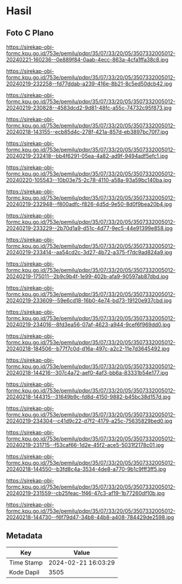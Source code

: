 # Hasil

## Foto C Plano

https://sirekap-obj-formc.kpu.go.id/753e/pemilu/pdpr/35/07/33/20/05/3507332005012-20240221-160236--0e889f84-0aab-4ecc-863a-4cfa1ffa38c8.jpg

https://sirekap-obj-formc.kpu.go.id/753e/pemilu/pdpr/35/07/33/20/05/3507332005012-20240219-232258--fd77ddab-a239-416e-8b21-8c5ed50dcb42.jpg

https://sirekap-obj-formc.kpu.go.id/753e/pemilu/pdpr/35/07/33/20/05/3507332005012-20240219-230828--4583dcd2-9d81-48fc-a55c-74732c95f873.jpg

https://sirekap-obj-formc.kpu.go.id/753e/pemilu/pdpr/35/07/33/20/05/3507332005012-20240218-143155--ecb85d4c-278f-421a-857d-eb3897bc70f7.jpg

https://sirekap-obj-formc.kpu.go.id/753e/pemilu/pdpr/35/07/33/20/05/3507332005012-20240219-232418--bb4f6291-05ea-4a82-ad9f-9494adf5efc1.jpg

https://sirekap-obj-formc.kpu.go.id/753e/pemilu/pdpr/35/07/33/20/05/3507332005012-20240220-105543--10b03e75-2c78-4110-a58a-93a59bc140ba.jpg

https://sirekap-obj-formc.kpu.go.id/753e/pemilu/pdpr/35/07/33/20/05/3507332005012-20240219-232948--f800adfc-f826-4d5d-9e50-8d0f9bea20b4.jpg

https://sirekap-obj-formc.kpu.go.id/753e/pemilu/pdpr/35/07/33/20/05/3507332005012-20240219-233229--2b70d1a9-d51c-4d77-9ec5-44e91399e858.jpg

https://sirekap-obj-formc.kpu.go.id/753e/pemilu/pdpr/35/07/33/20/05/3507332005012-20240219-233414--aa54cd2c-3d27-4b72-a375-f7dc9ad824a9.jpg

https://sirekap-obj-formc.kpu.go.id/753e/pemilu/pdpr/35/07/33/20/05/3507332005012-20240219-175011--2b9c9b4f-1e99-402b-afa9-90597ab87dbd.jpg

https://sirekap-obj-formc.kpu.go.id/753e/pemilu/pdpr/35/07/33/20/05/3507332005012-20240219-233609--59e6cd18-16b0-4e74-bd73-19120e937cbd.jpg

https://sirekap-obj-formc.kpu.go.id/753e/pemilu/pdpr/35/07/33/20/05/3507332005012-20240219-234016--8fd3ea56-07af-4623-a944-9cef6f969dd0.jpg

https://sirekap-obj-formc.kpu.go.id/753e/pemilu/pdpr/35/07/33/20/05/3507332005012-20240218-184506--b77f7c0d-d16a-497c-a2c2-11e7d3645492.jpg

https://sirekap-obj-formc.kpu.go.id/753e/pemilu/pdpr/35/07/33/20/05/3507332005012-20240218-144216--307c4a72-aef0-4af3-bb6a-83331b54e177.jpg

https://sirekap-obj-formc.kpu.go.id/753e/pemilu/pdpr/35/07/33/20/05/3507332005012-20240218-144315--31649b9c-fd8d-4150-9882-b45bc38d157d.jpg

https://sirekap-obj-formc.kpu.go.id/753e/pemilu/pdpr/35/07/33/20/05/3507332005012-20240219-234304--c41d9c22-d7f2-4179-a25c-75635829bed0.jpg

https://sirekap-obj-formc.kpu.go.id/753e/pemilu/pdpr/35/07/33/20/05/3507332005012-20240219-231715--f53caf66-1d2e-45f2-ace5-5031f2178c01.jpg

https://sirekap-obj-formc.kpu.go.id/753e/pemilu/pdpr/35/07/33/20/05/3507332005012-20240218-144550--b3fd8c4a-3534-4de8-a770-9b1c9fff3ff5.jpg

https://sirekap-obj-formc.kpu.go.id/753e/pemilu/pdpr/35/07/33/20/05/3507332005012-20240219-231559--cb25feac-1f46-47c3-af19-1b77260df10b.jpg

https://sirekap-obj-formc.kpu.go.id/753e/pemilu/pdpr/35/07/33/20/05/3507332005012-20240218-144730--f6f79d47-34b8-44b8-a408-784429de2598.jpg


## Metadata

| Key        | Value               |
| ---------- | ------------------- |
| Time Stamp | 2024-02-21 16:03:29 |
| Kode Dapil | 3505                |



